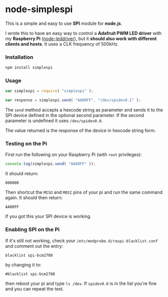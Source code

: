 node-simplespi
==============

This is a simple and easy to use **SPI** module for **node.js**.

I wrote this to have an easy way to control a **Adafruit PWM LED driver** with my **Raspberry Pi** ([node-leddriver](https://github.com/fjw/node-leddriver)), but it **should also work with different clients and hosts**.
It uses a CLK frequency of 500kHz.

### Installation

```sh
npm install simplespi
```

### Usage

```js
var simplespi = require( "simplespi" );

var response = simplespi.send( "AA00FF", "/dev/spidev0.1" );
```

The `send` method accepts a hexcode string as parameter and sends it to the SPI device defined in the optional second parameter.
If the second parameter is undefined it uses `/dev/spidev0.0`.

The value returned is the response of the device in hexcode string form.

### Testing on the Pi

First run the following on your Raspberry Pi (with `root` privileges):
```js
console.log(simplespi.send( "AA00FF" ));
```
It should return:
```
000000
```
Then shortcut the `MISO` and `MOSI` pins of your pi and run the same command again.
It should then return:
```
AA00FF
```
If you got this your SPI device is working.

### Enabling SPI on the Pi

If it's still not working, check your `/etc/modprobe.d/raspi-blacklist.conf` and comment out the entry:
```
blacklist spi-bcm2708
```
by changing it to:
```
#blacklist spi-bcm2708
```
then reboot your pi and type `ls /dev`.
If `spidev0.0` is in the list you're fine and you can repeat the test.